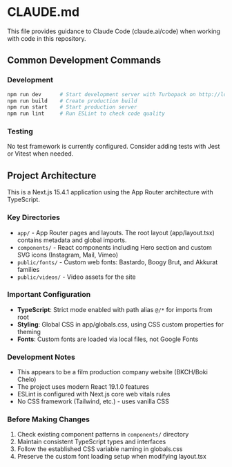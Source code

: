# CLAUDE.md

This file provides guidance to Claude Code (claude.ai/code) when working with code in this repository.

## Common Development Commands

### Development
```bash
npm run dev      # Start development server with Turbopack on http://localhost:3000
npm run build    # Create production build
npm run start    # Start production server
npm run lint     # Run ESLint to check code quality
```

### Testing
No test framework is currently configured. Consider adding tests with Jest or Vitest when needed.

## Project Architecture

This is a Next.js 15.4.1 application using the App Router architecture with TypeScript.

### Key Directories
- `app/` - App Router pages and layouts. The root layout (app/layout.tsx) contains metadata and global imports.
- `components/` - React components including Hero section and custom SVG icons (Instagram, Mail, Vimeo)
- `public/fonts/` - Custom web fonts: Bastardo, Boogy Brut, and Akkurat families
- `public/videos/` - Video assets for the site

### Important Configuration
- **TypeScript**: Strict mode enabled with path alias `@/*` for imports from root
- **Styling**: Global CSS in app/globals.css, using CSS custom properties for theming
- **Fonts**: Custom fonts are loaded via local files, not Google Fonts

### Development Notes
- This appears to be a film production company website (BKCH/Boki Chelo)
- The project uses modern React 19.1.0 features
- ESLint is configured with Next.js core web vitals rules
- No CSS framework (Tailwind, etc.) - uses vanilla CSS

### Before Making Changes
1. Check existing component patterns in `components/` directory
2. Maintain consistent TypeScript types and interfaces
3. Follow the established CSS variable naming in globals.css
4. Preserve the custom font loading setup when modifying layout.tsx